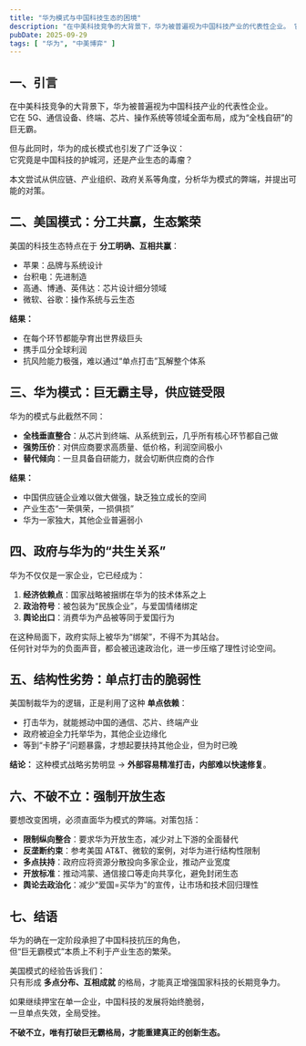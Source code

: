 ```yaml
---
title: "华为模式与中国科技生态的困境"
description: "在中美科技竞争的大背景下，华为被普遍视为中国科技产业的代表性企业。 它在 5G、通信设备、终端、芯片、操作系统等领域全面布局，成为“全栈自研”的巨无霸。但与此同时，华为的成长模式也引发了广泛争议：它究竟是中国科技的护城河，还是产业生态的毒瘤？本文尝试从供应链、产业组织、政府关系等角度，分析华为模式的弊端，并提出可能的对策"
pubDate: 2025-09-29
tags: [ "华为", "中美博弈" ]
---
```


## 一、引言

在中美科技竞争的大背景下，华为被普遍视为中国科技产业的代表性企业。  
它在 5G、通信设备、终端、芯片、操作系统等领域全面布局，成为“全栈自研”的巨无霸。

但与此同时，华为的成长模式也引发了广泛争议：  
它究竟是中国科技的护城河，还是产业生态的毒瘤？

本文尝试从供应链、产业组织、政府关系等角度，分析华为模式的弊端，并提出可能的对策。

## 二、美国模式：分工共赢，生态繁荣

美国的科技生态特点在于 **分工明确、互相共赢**：

- 苹果：品牌与系统设计
- 台积电：先进制造
- 高通、博通、英伟达：芯片设计细分领域
- 微软、谷歌：操作系统与云生态

**结果：**

- 在每个环节都能孕育出世界级巨头
- 携手瓜分全球利润
- 抗风险能力极强，难以通过“单点打击”瓦解整个体系

## 三、华为模式：巨无霸主导，供应链受限

华为的模式与此截然不同：

- **全栈垂直整合**：从芯片到终端、从系统到云，几乎所有核心环节都自己做
- **强势压价**：对供应商要求高质量、低价格，利润空间极小
- **替代倾向**：一旦具备自研能力，就会切断供应商的合作

**结果：**

- 中国供应链企业难以做大做强，缺乏独立成长的空间
- 产业生态“一荣俱荣，一损俱损”
- 华为一家独大，其他企业普遍弱小

## 四、政府与华为的“共生关系”

华为不仅仅是一家企业，它已经成为：

1. **经济依赖点**：国家战略被捆绑在华为的技术体系之上
2. **政治符号**：被包装为“民族企业”，与爱国情绪绑定
3. **舆论出口**：消费华为产品被等同于爱国行为

在这种局面下，政府实际上被华为“绑架”，不得不为其站台。  
任何针对华为的负面声音，都会被迅速政治化，进一步压缩了理性讨论空间。

## 五、结构性劣势：单点打击的脆弱性

美国制裁华为的逻辑，正是利用了这种 **单点依赖**：

- 打击华为，就能撼动中国的通信、芯片、终端产业
- 政府被迫全力托举华为，其他企业边缘化
- 等到“卡脖子”问题暴露，才想起要扶持其他企业，但为时已晚

**结论：**
这种模式战略劣势明显 → **外部容易精准打击，内部难以快速修复**。

## 六、不破不立：强制开放生态

要想改变困境，必须直面华为模式的弊端。对策包括：

- **限制纵向整合**：要求华为开放生态，减少对上下游的全面替代
- **反垄断约束**：参考美国 AT&T、微软的案例，对华为进行结构性限制
- **多点扶持**：政府应将资源分散投向多家企业，推动产业宽度
- **开放标准**：推动鸿蒙、通信接口等走向共享化，避免封闭生态
- **舆论去政治化**：减少“爱国=买华为”的宣传，让市场和技术回归理性

## 七、结语

华为的确在一定阶段承担了中国科技抗压的角色，  
但“巨无霸模式”本质上不利于产业生态的繁荣。

美国模式的经验告诉我们：  
只有形成 **多点分布、互相成就** 的格局，才能真正增强国家科技的长期竞争力。

如果继续押宝在单一企业，中国科技的发展将始终脆弱，  
一旦单点失效，全局受挫。

**不破不立，唯有打破巨无霸格局，才能重建真正的创新生态。**